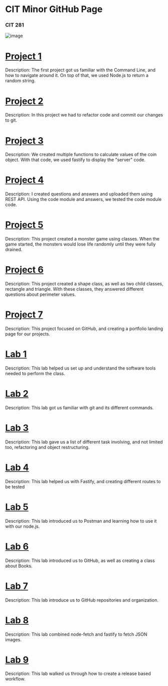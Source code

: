# CIT Minor GitHub Page
### CIT 281

![image](https://unsplash.com/photos/95YRwf6CNw8)

# [Project 1](https://uo-cit-bradyr57.github.io/cit281-p1)
Description:
The first project got us familiar with the Command Line, and how to navigate around it. On top of that, we used Node.js to return a random string. 
# [Project 2](https://uo-cit-bradyr57.github.io/cit281-p2/)
Description:
In this project we had to refactor code and commit our changes to git. 
# [Project 3](https://uo-cit-bradyr57.github.io/cit281-p3/)
Description:
We created multiple functions to calculate values of the coin object. With that code, we used fastify to display the "server" code.
# [Project 4](https://uo-cit-bradyr57.github.io/cit281-p4/)
Description:
I created questions and answers and uploaded them using REST API. Using the code module and answers, we tested the code module code. 
# [Project 5](https://uo-cit-bradyr57.github.io/cit281-p5/)
Description:
This project created a monster game using classes. When the game started, the monsters would lose life randomly until they were fully drained. 
# [Project 6](https://uo-cit-bradyr57.github.io/cit281-p6/)
Description:
This project created a shape class, as well as two child classes, rectangle and triangle. With these classes, they answered different questions about perimeter values. 
# [Project 7](https://uo-cit-bradyr57.github.io/cit281-p7/)
Description:
This project focused on GitHub, and creating a portfolio landing page for our projects.

# [Lab 1](https://uo-cit-bradyr57.github.io/cit281-lab1/)
Description:
This lab helped us set up and understand the software tools needed to perform the class. 
# [Lab 2](https://uo-cit-bradyr57.github.io/cit281-lab2/)
Description:
This lab got us familiar with git and its different commands. 
# [Lab 3](https://uo-cit-bradyr57.github.io/cit281-lab3/)
Description:
This lab gave us a list of different task involving, and not limited too, refactoring and object restructuring. 
# [Lab 4](https://uo-cit-bradyr57.github.io/cit281-lab4/)
Description:
This lab helped us with Fastify, and creating different routes to be tested
# [Lab 5](https://uo-cit-bradyr57.github.io/cit281-lab5/)
Description:
This lab introduced us to Postman and learning how to use it with our node.js.
# [Lab 6](https://uo-cit-bradyr57.github.io/cit281-lab6/)
Description:
This lab introduced us to GitHub, as well as creating a class about Books.
# [Lab 7](https://uo-cit-bradyr57.github.io/cit281-lab7/)
Description:
This lab introduce us to GitHub repositories and organization.
# [Lab 8](https://uo-cit-bradyr57.github.io/cit281-lab8/)
Description:
This lab combined node-fetch and fastify to fetch JSON images. 
# [Lab 9](https://uo-cit-bradyr57.github.io/cit281-lab9/)
Description:
This lab walked us through how to create a release based workflow.

